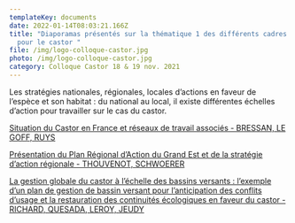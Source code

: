 ```yaml
---
templateKey: documents
date: 2022-01-14T08:03:21.166Z
title: "Diaporamas présentés sur la thématique 1 des différents cadres d'actions
  pour le castor "
file: /img/logo-colloque-castor.jpg
photo: /img/logo-colloque-castor.jpg
category: Colloque Castor 18 & 19 nov. 2021
---
```

Les stratégies nationales, régionales,
locales d’actions en faveur de l’espèce
et son habitat : du national au local, il
existe différentes échelles d’action pour travailler
sur le cas du castor.

<a href="/img/colloquecastor_bressan_legoff_ruys_15102021.pdf" target="_blank">Situation du Castor en France et réseaux de travail associés - BRESSAN, LE GOFF, RUYS</a>

<a href="/img/2021_11_18_colloque_castor_dole_pra_castor.pdf" target="_blank">Présentation du Plan Régional d’Action du Grand Est et de la stratégie d’action régionale - THOUVENOT, SCHWOERER</a>

<a href="/img/2021118_présentation_ccbd_loparvi_apie_epage_vf.pdf" target="_blank">La gestion globale du castor à l’échelle des bassins versants : l’exemple d’un plan de gestion de bassin versant pour l’anticipation des conflits d’usage et la restauration des continuités écologiques en faveur du castor - RICHARD, QUESADA, LEROY, JEUDY</a>